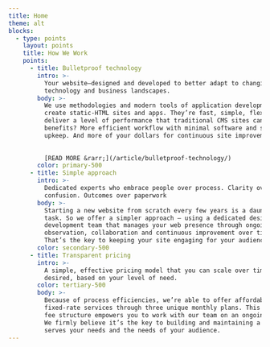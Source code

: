 ```yaml
---
title: Home
theme: alt
blocks:
  - type: points
    layout: points
    title: How We Work
    points:
      - title: Bulletproof technology
        intro: >-
          Your website—designed and developed to better adapt to changing
          technology and business landscapes.
        body: >-
          We use methodologies and modern tools of application development to
          create static-HTML sites and apps. They’re fast, simple, flexible and
          deliver a level of performance that traditional CMS sites cannot. The
          benefits? More efficient workflow with minimal software and server
          upkeep. And more of your dollars for continuous site improvement. 
          
          
          [READ MORE &rarr;](/article/bulletproof-technology/)
        color: primary-500
      - title: Simple approach
        intro: >-
          Dedicated experts who embrace people over process. Clarity over
          confusion. Outcomes over paperwork
        body: >-
          Starting a new website from scratch every few years is a daunting
          task. So we offer a simpler approach – using a dedicated design and
          development team that manages your web presence through ongoing
          observation, collaboration and continuous improvement over time.
          That’s the key to keeping your site engaging for your audience.
        color: secondary-500
      - title: Transparent pricing
        intro: >-
          A simple, effective pricing model that you can scale over time, if
          desired, based on your level of need.
        color: tertiary-500
        body: >-
          Because of process efficiencies, we’re able to offer affordable,
          fixed-rate services through three unique monthly plans. This type of
          fee structure empowers you to work with our team on an ongoing basis.
          We firmly believe it’s the key to building and maintaining a site that
          serves your needs and the needs of your audience.
---
```

